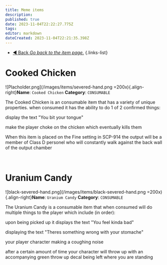 ```yaml
---
title: Meme items
description: 
published: true
date: 2023-11-04T22:22:27.775Z
tags: 
editor: markdown
dateCreated: 2023-11-04T22:21:35.398Z
---
```


- [:arrow_backward: Back *Go back to the item page.*](/en/game/items#items)
{.links-list}
# Cooked Chicken
![Placholder.png](/images/items/severed-hand.png =200x){.align-right}**Name**: `Cooked Chicken`
**Category**: `CONSUMABLE`

The Cooked Chicken is an consumable item that has a variety of unique properties. when consumed it has the ability to do 1 of 2 confirmed things:

 display the text "You bit your tongue"

 make the player choke on the chicken which eventually kills them

When this item is placed on the Fine setting in SCP-914 the output will be a member of Class D personel who will constantly walk against the back wall of the output chamber


‎


# Uranium Candy
![black-severed-hand.png](/images/items/black-severed-hand.png =200x){.align-right}**Name**: `Uranium Candy`
**Category**: `CONSUMABLE`

The Uranium Candy is a consumable item that when consumed will do multiple things to the player which include (in order):

upon being picked up it displays the text "You feel kinda bad"

displaying the text "Theres something wrong with your stomache"

your player character making a coughing noise

after a certain amount of time your character will throw up with an accompanying       green throw up decal being left where you are standing

